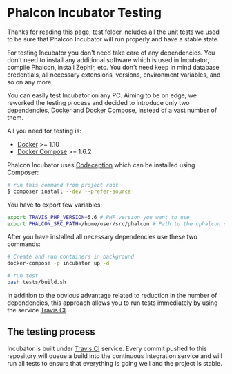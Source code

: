 # Phalcon Incubator Testing

Thanks for reading this page, [test](tests) folder includes all the unit tests
we used to be sure that Phalcon Incubator will run properly and have a stable state.

For testing Incubator you don't need take care of any dependencies. You don't need to install any
additional software which is used in Incubator, compile Phalcon, install Zephir, etc.
You don't need keep in mind database credentials, all necessary extensions, versions, environment variables,
and so on any more.

You can easily test Incubator on any PC. Aiming to be on edge, we reworked the testing process and
decided to introduce only two dependencies, [Docker][1] and [Docker Compose][2], instead of a vast number of them.

All you need for testing is:

* [Docker][1] >= 1.10
* [Docker Compose][2] >= 1.6.2

Phalcon Incubator uses [Codeception][3] which can be installed using Composer:

```sh
# run this command from project root
$ composer install --dev --prefer-source
```

You have to export few variables:
```sh
export TRAVIS_PHP_VERSION=5.6 # PHP version you want to use
export PHALCON_SRC_PATH=/home/user/src/phalcon # Path to the cphalcon source
```

After you have installed all necessary dependencies use these two commands:

```sh
# Create and run containers in background
docker-compose -p incubator up -d

# run test
bash tests/build.sh
```

In addition to the obvious advantage related to reduction in the number of dependencies, this approach allows you to
run tests immediately by using the service [Travis CI][4].

## The testing process

Incubator is built under [Travis CI][4] service.
Every commit pushed to this repository will queue a build into the continuous integration service and will run all tests
to ensure that everything is going well and the project is stable.

[1]: https://docs.docker.com/
[2]: https://docs.docker.com/compose/
[3]: http://codeception.com/
[4]: https://travis-ci.org/
